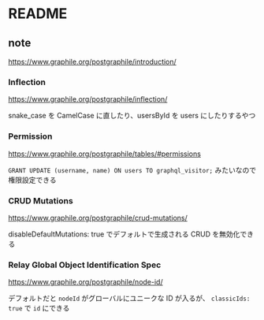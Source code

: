 # README

## note

https://www.graphile.org/postgraphile/introduction/

### Inflection

https://www.graphile.org/postgraphile/inflection/

snake_case を CamelCase に直したり、usersById を users にしたりするやつ

### Permission

https://www.graphile.org/postgraphile/tables/#permissions

`GRANT UPDATE (username, name) ON users TO graphql_visitor;` みたいなので権限設定できる

### CRUD Mutations

https://www.graphile.org/postgraphile/crud-mutations/

disableDefaultMutations: true でデフォルトで生成される CRUD を無効化できる

### Relay Global Object Identification Spec

https://www.graphile.org/postgraphile/node-id/

デフォルトだと `nodeId` がグローバルにユニークな ID が入るが、 `classicIds: true` で `id` にできる
